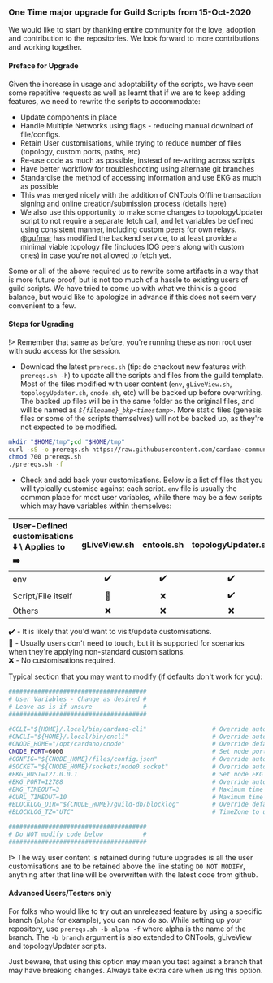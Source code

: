 ### One Time major upgrade for Guild Scripts from 15-Oct-2020

We would like to start by thanking entire community for the love, adoption and contribution to the repositories. We look forward to more contributions and working together.

#### Preface for Upgrade

Given the increase in usage and adoptability of the scripts, we have seen some repetitive requests as well as learnt that if we are to keep adding features, we need to rewrite the scripts to accommodate:

- Update components in place
- Handle Multiple Networks using flags - reducing manual download of file/configs.
- Retain User customisations, while trying to reduce number of files (topology, custom ports, paths, etc)
- Re-use code as much as possible, instead of re-writing across scripts
- Have better workflow for troubleshooting using alternate git branches
- Standardise the method of accessing information and use EKG as much as possible
- This was merged nicely with the addition of CNTools Offline transaction signing and online creation/submission process (details [here](Scripts/cntools-common.md#offline-workflow))
- We also use this opportunity to make some changes to topologyUpdater script to not require a separate fetch call, and let variables be defined using consistent manner, including custom peers for own relays. [@gufmar]( https://github.com/gufmar ) has modified the backend service, to at least provide a minimal viable topology file (includes IOG peers along with custom ones) in case you're not allowed to fetch yet.

Some or all of the above required us to rewrite some artifacts in a way that is more future proof, but is not too much of a hassle to existing users of guild scripts. We have tried to come up with what we think is a good balance, but would like to apologize in advance if this does not seem very convenient to a few.

#### Steps for Ugrading

!> Remember that same as before, you're running these as non root user with sudo access for the session.

- Download the latest `prereqs.sh` (tip: do checkout new features with `prereqs.sh -h`) to update all the scripts and files from the guild template. Most of the files modified with user content (`env`, `gLiveView.sh`, `topologyUpdater.sh`, `cnode.sh`, etc) will be backed up before overwriting. The backed up files will be in the same folder as the original files, and will be named as *`${filename}_bkp<timestamp>`*. More static files (genesis files or some of the scripts themselves) will not be backed up, as they're not expected to be modified.

``` bash
mkdir "$HOME/tmp";cd "$HOME/tmp"
curl -sS -o prereqs.sh https://raw.githubusercontent.com/cardano-community/guild-operators/master/scripts/cnode-helper-scripts/prereqs.sh
chmod 700 prereqs.sh
./prereqs.sh -f
```

- Check and add back your customisations.
Below is a list of files that you will typically customise against each script. `env` file is usually the common place for most user variables, while there may be a few scripts which may have variables within themselves:  

|User-Defined customisations :arrow_down: \ Applies to :arrow_right: | gLiveView.sh |   cntools.sh   | topologyUpdater.sh | cnode.sh | topology.json | config.json |
|:-------------------------------------------------------------------|:------------:|:--------------:|:------------------:|:--------:|:-------------:|:-----------:|
|env                                                                 |:heavy_check_mark:|:heavy_check_mark:|:heavy_check_mark:|:heavy_check_mark:|:x:|:x:          |
|Script/File itself                                                  |:eyes:        |:x:             |:heavy_check_mark:  |:heavy_check_mark:    |:heavy_check_mark:|:heavy_check_mark:|
|Others                                                              |:x:           |:x:             |:x:                 |:x:       |:x:            |:x:          |

:heavy_check_mark: - It is likely that you'd want to visit/update customisations.  
:eyes: - Usually users don't need to touch, but it is supported for scenarios when they're applying non-standard customisations.  
:x: - No customisations required.

Typical section that you may want to modify (if defaults don't work for you):

``` bash
######################################
# User Variables - Change as desired #
# Leave as is if unsure              #
######################################

#CCLI="${HOME}/.local/bin/cardano-cli"                  # Override automatic detection of path to cardano-cli executable
#CNCLI="${HOME}/.local/bin/cncli"                       # Override automatic detection of path to cncli executable (https://github.com/AndrewWestberg/cncli)
#CNODE_HOME="/opt/cardano/cnode"                        # Override default CNODE_HOME path (defaults to /opt/cardano/cnode)
CNODE_PORT=6000                                         # Set node port
#CONFIG="${CNODE_HOME}/files/config.json"               # Override automatic detection of node config path
#SOCKET="${CNODE_HOME}/sockets/node0.socket"            # Override automatic detection of path to socket
#EKG_HOST=127.0.0.1                                     # Set node EKG host
#EKG_PORT=12788                                         # Override automatic detection of node EKG port
#EKG_TIMEOUT=3                                          # Maximum time in seconds that you allow EKG request to take before aborting (node metrics)
#CURL_TIMEOUT=10                                        # Maximum time in seconds that you allow curl file download to take before aborting (GitHub update process)
#BLOCKLOG_DIR="${CNODE_HOME}/guild-db/blocklog"         # Override default directory used to store block data for core node
#BLOCKLOG_TZ="UTC"                                      # TimeZone to use when displaying blocklog - https://en.wikipedia.org/wiki/List_of_tz_database_time_zones

######################################
# Do NOT modify code below           #
######################################
```


!> The way user content is retained during future upgrades is all the user customisations are to be retained above the line stating `DO NOT MODIFY`, anything after that line will be overwritten with the latest code from github.


#### Advanced Users/Testers only

For folks who would like to try out an unreleased feature by using a specific branch (`alpha` for example), you can now do so. While setting up your repository, use `prereqs.sh -b alpha -f` where alpha is the name of the branch.
The `-b branch` argument is also extended to CNTools, gLiveView and topologyUpdater scripts.

Just beware, that using this option may mean you test against a branch that may have breaking changes. Always take extra care when using this option.

